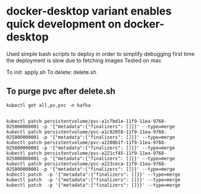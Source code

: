 docker-desktop variant enables quick development on docker-desktop
=

Used simple bash scripts to deploy in order to simplify debugging 
first time the deployment is slow due to fetching images
Tested on mac

To init:     apply.sh 
To delete:   delete.sh


To purge pvc after delete.sh
-
```
kubectl get all,pv,pvc -n kafka


kubectl patch persistentvolume/pvc-a1c7bd1e-11f9-11ea-9768-025000000001 -p '{"metadata":{"finalizers": []}}' --type=merge
kubectl patch persistentvolume/pvc-a1c92058-11f9-11ea-9768-025000000001 -p '{"metadata":{"finalizers": []}}' --type=merge
kubectl patch persistentvolume/pvc-a2200b1f-11f9-11ea-9768-025000000001 -p '{"metadata":{"finalizers": []}}' --type=merge
kubectl patch persistentvolume/pvc-a221cf45-11f9-11ea-9768-025000000001 -p '{"metadata":{"finalizers": []}}' --type=merge
kubectl patch persistentvolume/pvc-a223ceca-11f9-11ea-9768-025000000001 -p '{"metadata":{"finalizers": []}}' --type=merge
kubectl patch  -p '{"metadata":{"finalizers": []}}' --type=merge
kubectl patch  -p '{"metadata":{"finalizers": []}}' --type=merge
kubectl patch  -p '{"metadata":{"finalizers": []}}' --type=merge
```